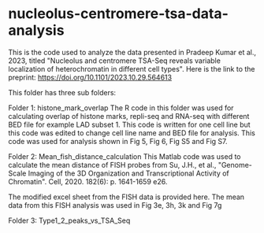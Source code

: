 # nucleolus-centromere-tsa-data-analysis

This is the code used to analyze the data presented in Pradeep Kumar et al., 2023, titled "Nucleolus and centromere TSA-Seq reveals variable localization of heterochromatin in different cell types". Here is the link to the preprint: https://doi.org/10.1101/2023.10.29.564613

This folder has three sub folders:

Folder 1: histone_mark_overlap 
The R code in this folder was used for calculating overlap of histone marks, repli-seq and RNA-seq with different BED file for example LAD subset 1. This code is written for one cell line but this code was edited to change cell line name and BED file for analysis. This code was used for analysis shown in Fig 5, Fig 6, Fig S5 and Fig S7.  

Folder 2: Mean_fish_distance_calculation
This Matlab code was used to calculate the mean distance of FISH probes from Su, J.H., et al., "Genome-Scale Imaging of the 3D Organization and Transcriptional Activity of Chromatin". Cell, 2020. 182(6): p. 1641-1659 e26.

The modified excel sheet from the FISH data is provided here. The mean data from this FISH analysis was used in Fig 3e, 3h, 3k and Fig 7g 

Folder 3: Type1_2_peaks_vs_TSA_Seq

